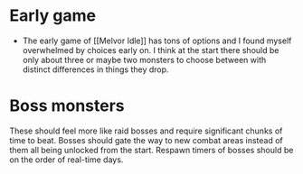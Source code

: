 # Early game
* The early game of [[Melvor Idle]] has tons of options and I found myself overwhelmed by choices early on. I think at the start there should be only about three or maybe two monsters to choose between with distinct differences in things they drop.

# Boss monsters
These should feel more like raid bosses and require significant chunks of time to beat.
Bosses should gate the way to new combat areas instead of them all being unlocked from the start.
Respawn timers of bosses should be on the order of real-time days.
